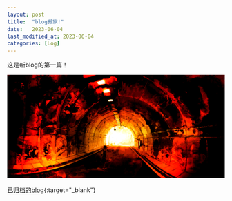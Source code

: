 ```yaml
---
layout: post
title:  "blog搬家!"
date:   2023-06-04
last_modified_at: 2023-06-04
categories: [Log]
---
```


这是新blog的第一篇！

![hello](/images/60110534_p0.png)

[已归档的blog](https://github.com/ereg3rm/easypainttou.github.io){:target="_blank"}
